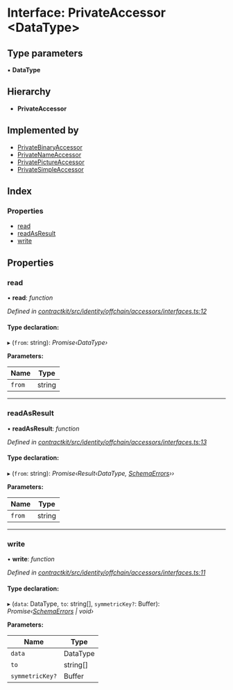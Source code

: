 # Interface: PrivateAccessor <**DataType**>

## Type parameters

▪ **DataType**

## Hierarchy

* **PrivateAccessor**

## Implemented by

* [PrivateBinaryAccessor](../classes/_identity_offchain_accessors_binary_.privatebinaryaccessor.md)
* [PrivateNameAccessor](../classes/_identity_offchain_accessors_name_.privatenameaccessor.md)
* [PrivatePictureAccessor](../classes/_identity_offchain_accessors_pictures_.privatepictureaccessor.md)
* [PrivateSimpleAccessor](../classes/_identity_offchain_accessors_simple_.privatesimpleaccessor.md)

## Index

### Properties

* [read](_identity_offchain_accessors_interfaces_.privateaccessor.md#read)
* [readAsResult](_identity_offchain_accessors_interfaces_.privateaccessor.md#readasresult)
* [write](_identity_offchain_accessors_interfaces_.privateaccessor.md#write)

## Properties

###  read

• **read**: *function*

*Defined in [contractkit/src/identity/offchain/accessors/interfaces.ts:12](https://github.com/celo-org/celo-monorepo/blob/master/packages/contractkit/src/identity/offchain/accessors/interfaces.ts#L12)*

#### Type declaration:

▸ (`from`: string): *Promise‹DataType›*

**Parameters:**

Name | Type |
------ | ------ |
`from` | string |

___

###  readAsResult

• **readAsResult**: *function*

*Defined in [contractkit/src/identity/offchain/accessors/interfaces.ts:13](https://github.com/celo-org/celo-monorepo/blob/master/packages/contractkit/src/identity/offchain/accessors/interfaces.ts#L13)*

#### Type declaration:

▸ (`from`: string): *Promise‹Result‹DataType, [SchemaErrors](../modules/_identity_offchain_accessors_errors_.md#schemaerrors)››*

**Parameters:**

Name | Type |
------ | ------ |
`from` | string |

___

###  write

• **write**: *function*

*Defined in [contractkit/src/identity/offchain/accessors/interfaces.ts:11](https://github.com/celo-org/celo-monorepo/blob/master/packages/contractkit/src/identity/offchain/accessors/interfaces.ts#L11)*

#### Type declaration:

▸ (`data`: DataType, `to`: string[], `symmetricKey?`: Buffer): *Promise‹[SchemaErrors](../modules/_identity_offchain_accessors_errors_.md#schemaerrors) | void›*

**Parameters:**

Name | Type |
------ | ------ |
`data` | DataType |
`to` | string[] |
`symmetricKey?` | Buffer |
